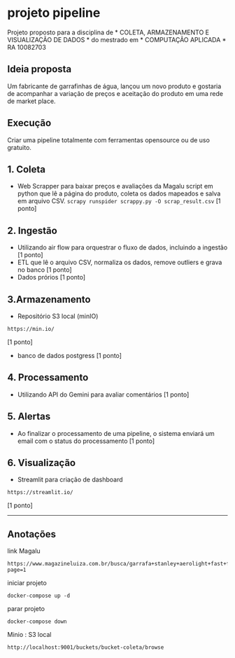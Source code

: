 # projeto pipeline

Projeto proposto para a disciplina de * COLETA, ARMAZENAMENTO E VISUALIZAÇÃO DE DADOS * 
do mestrado em * COMPUTAÇÃO APLICADA * 
RA 10082703

## Ideia proposta
Um fabricante de garrafinhas de água, lançou um novo produto e gostaria de acompanhar a variação de preços e aceitação do produto em uma rede de market place.

## Execução
Criar uma pipeline totalmente com ferramentas opensource ou de uso gratuito.

## 1. Coleta
- Web Scrapper para baixar preços e avaliações da Magalu
script em python que lê a página do produto, coleta os dados mapeados e salva em arquivo CSV.
```scrapy runspider scrappy.py -O scrap_result.csv```
[1 ponto]


## 2. Ingestão 
- Utilizando air flow para orquestrar o fluxo de dados, incluindo a ingestão
[1 ponto]
- ETL que lê o arquivo CSV, normaliza os dados, remove outliers e grava no banco
[1 ponto]
- Dados prórios 
[1 ponto]


## 3.Armazenamento
- Repositório S3 local (minIO)
```
https://min.io/
```
[1 ponto]

- banco de dados postgress 
[1 ponto]

## 4. Processamento
- Utilizando API do Gemini para avaliar comentários
[1 ponto]

## 5. Alertas
- Ao finalizar o processamento de uma pipeline, o sistema enviará um email com o status do processamento 
[1 ponto] 

## 6. Visualização 
- Streamlit para criação de dashboard
```
https://streamlit.io/
```
[1 ponto]

---
## Anotações
link Magalu
```
https://www.magazineluiza.com.br/busca/garrafa+stanley+aerolight+fast+flow/?page=1
```

iniciar projeto
```  
docker-compose up -d
```


parar projeto
```  
docker-compose down
```

Minio : S3 local 
```
http://localhost:9001/buckets/bucket-coleta/browse
```
